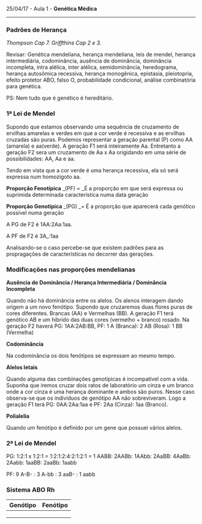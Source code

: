 25/04/17 - Aula 1 - **Genética Médica**

---

### Padrões de Herança

_Thompson Cap 7.  Griffthins Cap 2 e 3._

Revisar: Genética mendeliana, herança mendeliana, leis de mendel, herança intermediária, codominância, ausência de dominância, dominância incompleta, intra alélica, inter alélica, semidominância, heredograma, herança autosômica recessiva, herança monogênica, epistasia, pleiotopria, efeito protetor ABO, falso O, probabilidade condicional, análise combinatória para genética.

PS: Nem tudo que é genético é hereditário.

### **1ª Lei de Mendel**

Supondo que estamos observando uma sequência de cruzamento de ervilhas amarelas e verdes em que a cor verde é recessiva e as ervilhas cruzadas são puras. Podemos representar a geração parental \(P\) como AA \(amarela\) e aa\(verde\). A geração F1 será inteiramente Aa. Entretanto a geração F2 sera um cruzamento de Aa x Aa origidando em uma série de possibilidades: AA, Aa  e aa.

Tendo em vista que a cor verde é uma herança recessiva, ela só será expressa num homozigoto aa.

**Proporção Fenotípica** _\(PF\) = _É a proporção em que será expressa ou suprimida determinada característica numa data geração

**Proporção Genotipica** _\(PG\) _= É a proporção que aparecerá cada genótico possível numa geração

A PG de F2 é 1AA:2Aa:1aa.

A PF de F2 é 3A\_:1aa

Analisando-se o caso percebe-se que existem padrões para as propragações de características no decorrer das gerações.

### **Modificações nas proporções mendelianas**

**Ausência de Dominância / Herança Intermediária / Dominância Incompleta**

Quando não há dominância entre os alelos. Os alenos interagem dando origem a um novo fenótipo. Supondo que cruzaremos duas flores puras de cores diferentes. Brancas \(AA\) e Vermelhas \(BB\). A geração F1 terá genótico AB e um híbrido das duas cores \(vermelho + branco\) rosado. Na geração F2 haverá PG: 1AA:2AB:BB, PF: 1 A \(Branca\): 2 AB \(Rosa\): 1 BB \(Vermelha\)

**Codominância**

Na codominância os dois fenótipos se expressam ao mesmo tempo.

**Alelos letais**

Quando alguma das combinações genotípicas é incompatível com a vida. Suponha que iremos cruzar dois ratos de laboratório um cinza e um branco onde a cor cinza é uma herança dominante e ambos são puros. Nesse caso observa-se que os indivíduos de genótipo AA não sobreviveram. Logo a geração F1 terá PG: 0AA:2Aa:1aa e PF: 2Aa \(Cinza\): 1aa \(Branco\).

**Polialelia**

Quando um fenótipo é definido por um gene que possuei vários alelos.

### 2ª Lei de Mendel

PG: 1:2:1 x 1:2:1 =  1:2:1:2:4:2:1:2:1 = 1 AABB: 2AABb: 1AAbb: 2AaBB: 4AaBb: 2Aabb: 1aaBB: 2aaBb: 1aabb

PF: 9 A-B- : 3 A-bb : 3 aaB- : 1 aabb

### Sistema ABO Rh

| Genótipo | Fenótipo |
| :--- | :--- |
|  |  |
|  |  |
|  |  |



